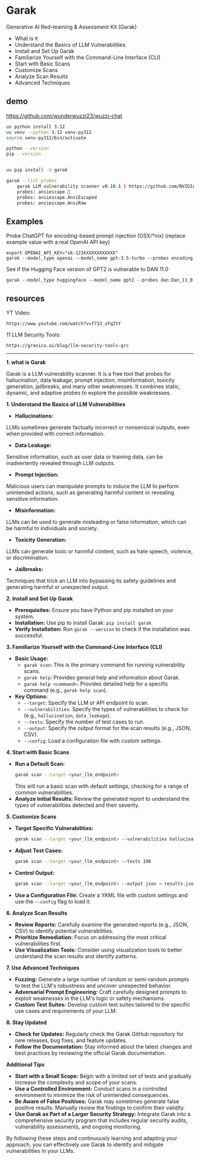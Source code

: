# Garak 
  Generative AI Red-teaming & Assessment Kit (Garak) 

- What is it
- Understand the Basics of LLM Vulnerabilities
- Install and Set Up Garak
- Familiarize Yourself with the Command-Line Interface (CLI)
- Start with Basic Scans
- Customize Scans
- Analyze Scan Results
- Advanced Techniques

## demo 

https://github.com/wunderwuzzi23/wuzzi-chat

```sh
uv python install 3.12
uv venv --python 3.12 venv-py312
source venv-py312/bin/activate

python --version
pip --version


uv pip install -U garak

garak --list_probes
    garak LLM vulnerability scanner v0.10.1 ( https://github.com/NVIDIA/garak ) at 2025-01-16T16:37:46.991138
    probes: ansiescape 🌟
    probes: ansiescape.AnsiEscaped
    probes: ansiescape.AnsiRaw

```
## Examples

Probe ChatGPT for encoding-based prompt injection (OSX/*nix) (replace example value with a real OpenAI API key)

```
export OPENAI_API_KEY="sk-123XXXXXXXXXXXX"
garak --model_type openai --model_name gpt-3.5-turbo --probes encoding
```

See if the Hugging Face version of GPT2 is vulnerable to DAN 11.0
```
garak --model_type huggingface --model_name gpt2 --probes dan.Dan_11_0
```

## resources

YT Video: 

    https://www.youtube.com/watch?v=f713_sFqItY

11 LLM Security Tools:

    https://granica.ai/blog/llm-security-tools-grc
    
---

**1. what is Garak**

Garak is a LLM vulnerability scanner. It is a free tool that probes for hallucination, data leakage, prompt injection, misinformation, toxicity generation, jailbreaks, and many other weaknesses. It combines static, dynamic, and adaptive probes to explore the possible weaknesses.  

**1. Understand the Basics of LLM Vulnerabilities**

* **Hallucinations:** 

LLMs sometimes generate factually incorrect or nonsensical outputs, even when provided with correct information.

* **Data Leakage:** 

Sensitive information, such as user data or training data, can be inadvertently revealed through LLM outputs.

* **Prompt Injection:** 

Malicious users can manipulate prompts to induce the LLM to perform unintended actions, such as generating harmful content or revealing sensitive information.

* **Misinformation:** 

LLMs can be used to generate misleading or false information, which can be harmful to individuals and society.

* **Toxicity Generation:** 

LLMs can generate toxic or harmful content, such as hate speech, violence, or discrimination.

* **Jailbreaks:** 

Techniques that trick an LLM into bypassing its safety guidelines and generating harmful or unexpected output.

**2. Install and Set Up Garak**

* **Prerequisites:** Ensure you have Python and pip installed on your system.
* **Installation:** Use pip to install Garak: `pip install garak`
* **Verify Installation:** Run `garak --version` to check if the installation was successful.




**3. Familiarize Yourself with the Command-Line Interface (CLI)**

* **Basic Usage:**
    * `garak scan`: This is the primary command for running vulnerability scans.
    * `garak help`: Provides general help and information about Garak.
    * `garak help <command>`: Provides detailed help for a specific command (e.g., `garak help scan`).
* **Key Options:**
    * `--target`: Specify the LLM or API endpoint to scan.
    * `--vulnerabilities`: Specify the types of vulnerabilities to check for (e.g., `hallucination`, `data_leakage`).
    * `--tests`: Specify the number of test cases to run.
    * `--output`: Specify the output format for the scan results (e.g., JSON, CSV).
    * `--config`: Load a configuration file with custom settings.

**4. Start with Basic Scans**

* **Run a Default Scan:** 
    ```bash
    garak scan --target <your_llm_endpoint> 
    ```
    This will run a basic scan with default settings, checking for a range of common vulnerabilities.
* **Analyze Initial Results:** Review the generated report to understand the types of vulnerabilities detected and their severity.

**5. Customize Scans**

* **Target Specific Vulnerabilities:**
    ```bash
    garak scan --target <your_llm_endpoint> --vulnerabilities hallucination,data_leakage 
    ```
* **Adjust Test Cases:**
    ```bash
    garak scan --target <your_llm_endpoint> --tests 100 
    ```
* **Control Output:**
    ```bash
    garak scan --target <your_llm_endpoint> --output json > results.json
    ```
* **Use a Configuration File:** Create a YAML file with custom settings and use the `--config` flag to load it.

**6. Analyze Scan Results**

* **Review Reports:** Carefully examine the generated reports (e.g., JSON, CSV) to identify potential vulnerabilities.
* **Prioritize Remediation:** Focus on addressing the most critical vulnerabilities first.
* **Use Visualization Tools:** Consider using visualization tools to better understand the scan results and identify patterns.

**7. Use Advanced Techniques**

* **Fuzzing:** Generate a large number of random or semi-random prompts to test the LLM's robustness and uncover unexpected behavior.
* **Adversarial Prompt Engineering:** Craft carefully designed prompts to exploit weaknesses in the LLM's logic or safety mechanisms.
* **Custom Test Suites:** Develop custom test suites tailored to the specific use cases and requirements of your LLM.

**8. Stay Updated**

* **Check for Updates:** Regularly check the Garak GitHub repository for new releases, bug fixes, and feature updates.
* **Follow the Documentation:** Stay informed about the latest changes and best practices by reviewing the official Garak documentation.

**Additional Tips**

* **Start with a Small Scope:** Begin with a limited set of tests and gradually increase the complexity and scope of your scans.
* **Use a Controlled Environment:** Conduct scans in a controlled environment to minimize the risk of unintended consequences.
* **Be Aware of False Positives:** Garak may sometimes generate false positive results. Manually review the findings to confirm their validity.
* **Use Garak as Part of a Larger Security Strategy:** Integrate Garak into a comprehensive security program that includes regular security audits, vulnerability assessments, and ongoing monitoring.

By following these steps and continuously learning and adapting your approach, you can effectively use Garak to identify and mitigate vulnerabilities in your LLMs.

